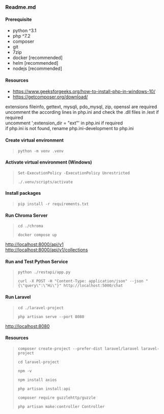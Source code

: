 ### Readme.md

#### Prerequisite

 - python ^3.1
 - php ^7.2
 - composer
 - git
 - 7zip
 - docker [recommended]
 - helm [recommended]
 - nodejs [recommended]

#### Resources

 - <https://www.geeksforgeeks.org/how-to-install-php-in-windows-10/>
 - <https://getcomposer.org/download/>

extensions fileinfo, gettext, mysqli, pdo_mysql, zip, openssl are required<br>
uncomment the according lines in php.ini and check the .dll files in /ext if required<br>
uncomment ';extension_dir = "ext"' in php.ini if required<br>
if php.ini is not found, rename php.ini-development to php.ini<br>

#### Create virtual environment

> ``python -m venv .venv``

#### Activate virtual environment (Windows)

> ``Set-ExecutionPolicy -ExecutionPolicy Unrestricted``
>
> ``./.venv/scripts/activate``

#### Install packages

> ``pip install -r requirements.txt``

#### Run Chroma Server

> ``cd ./chroma``
>
> ``docker compose up``

<http://localhost:8000/api/v1>  
<http://localhost:8000/api/v1/collections>  

#### Run and Test Python Service

> ``python ./restapi/app.py``
>
> ``curl -X POST -H "Content-Type: application/json" --json "{\"query\":\"Hi\"}" http://localhost:5000/chat``

#### Run Laravel

> ``cd ./laravel-project``
>
> ``php artisan serve --port 8080``

<http://localhost:8080>  

#### Resources

> ``composer create-project --prefer-dist laravel/laravel laravel-project``
>
> ``cd laravel-project``
>
> ``npm -v``
>
> ``npm install axios``
>
> ``php artisan install:api``
>
> ``composer require guzzlehttp/guzzle``
>
> ``php artisan make:controller Controller``

